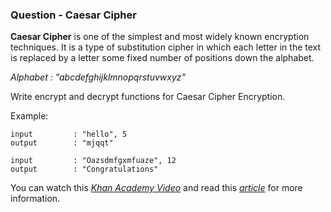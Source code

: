 ### Question - Caesar Cipher

**Caesar Cipher** is one of the simplest and most widely known encryption techniques. It is a type of substitution cipher in which each letter in the text is replaced by a letter some fixed number of positions down the alphabet.

_Alphabet : "abcdefghijklmnopqrstuvwxyz"_

Write encrypt and decrypt functions for Caesar Cipher Encryption.

Example:
```
input         : "hello", 5
output        : "mjqqt"
```

```
input         : "Oazsdmfgxmfuaze", 12
output        : "Congratulations"
```

You can watch this _[Khan Academy Video](https://www.khanacademy.org/computing/computer-science/cryptography/crypt/v/caesar-cipher)_ and read this _[article](http://www.cs.trincoll.edu/~crypto/historical/caesar.html)_ for more information.

